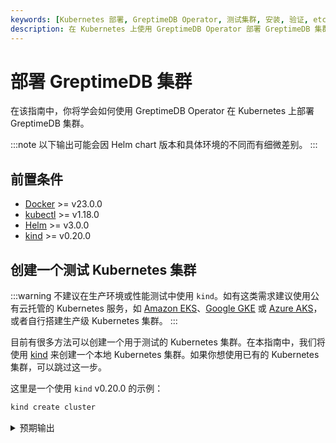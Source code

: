 ```yaml
---
keywords: [Kubernetes 部署, GreptimeDB Operator, 测试集群, 安装, 验证, etcd 集群, 监控集成]
description: 在 Kubernetes 上使用 GreptimeDB Operator 部署 GreptimeDB 集群的指南，包括前置条件、创建测试集群、安装和验证步骤。
---
```


# 部署 GreptimeDB 集群

在该指南中，你将学会如何使用 GreptimeDB Operator 在 Kubernetes 上部署 GreptimeDB 集群。

:::note
以下输出可能会因 Helm chart 版本和具体环境的不同而有细微差别。
:::

## 前置条件

- [Docker](https://docs.docker.com/get-started/get-docker/) >= v23.0.0
- [kubectl](https://kubernetes.io/docs/tasks/tools/install-kubectl/) >= v1.18.0
- [Helm](https://helm.sh/docs/intro/install/) >= v3.0.0
- [kind](https://kind.sigs.k8s.io/docs/user/quick-start/) >= v0.20.0

## 创建一个测试 Kubernetes 集群

:::warning
不建议在生产环境或性能测试中使用 `kind`。如有这类需求建议使用公有云托管的 Kubernetes 服务，如 [Amazon EKS](https://aws.amazon.com/eks/)、[Google GKE](https://cloud.google.com/kubernetes-engine/) 或 [Azure AKS](https://azure.microsoft.com/en-us/services/kubernetes-service/)，或者自行搭建生产级 Kubernetes 集群。
:::

目前有很多方法可以创建一个用于测试的 Kubernetes 集群。在本指南中，我们将使用 [kind](https://kind.sigs.k8s.io/docs/user/quick-start/) 来创建一个本地 Kubernetes 集群。如果你想使用已有的 Kubernetes 集群，可以跳过这一步。

这里是一个使用 `kind` v0.20.0 的示例：

```bash
kind create cluster
```

<details>
  <summary>预期输出</summary>
```bash
Creating cluster "kind" ...
 ✓ Ensuring node image (kindest/node:v1.27.3) 🖼
 ✓ Preparing nodes 📦
 ✓ Writing configuration 📜
 ✓ Starting control-plane 🕹️
 ✓ Installing CNI 🔌
 ✓ Installing StorageClass 💾
Set kubectl context to "kind-kind"
You can now use your cluster with:

kubectl cluster-info --context kind-kind

Thanks for using kind! 😊
```
</details>

使用以下命令检查集群的状态：

```bash
kubectl cluster-info
```

<details>
  <summary>预期输出</summary>
```bash
Kubernetes control plane is running at https://127.0.0.1:60495
CoreDNS is running at https://127.0.0.1:60495/api/v1/namespaces/kube-system/services/kube-dns:dns/proxy

To further debug and diagnose cluster problems, use 'kubectl cluster-info dump'.
```
</details>

:::note
中国大陆用户如有网络访问问题，可使用 Greptime 提供的位于阿里云镜像仓库的 `kindest/node:v1.27.3` 镜像：

```bash
kind create cluster --image greptime-registry.cn-hangzhou.cr.aliyuncs.com/kindest/node:v1.27.3
```
:::

## 添加 Greptime Helm 仓库

:::note
中国大陆用户如有网络访问问题，可跳过这一步骤并直接参考下一步中使用阿里云 OCI 镜像仓库的方式。采用这一方式将无需手动添加 Helm 仓库。
:::

我们提供了 GreptimeDB Operator 和 GreptimeDB 集群的[官方 Helm 仓库](https://github.com/GreptimeTeam/helm-charts)。你可以通过运行以下命令来添加仓库：

```bash
helm repo add greptime https://greptimeteam.github.io/helm-charts/
helm repo update
```

检查 Greptime Helm 仓库中的 charts：

```bash
helm search repo greptime
```

<details>
  <summary>预期输出</summary>
```bash
NAME                          	CHART VERSION	APP VERSION  	DESCRIPTION
greptime/greptimedb-cluster   	0.2.25       	0.9.5        	A Helm chart for deploying GreptimeDB cluster i...
greptime/greptimedb-operator  	0.2.9        	0.1.3-alpha.1	The greptimedb-operator Helm chart for Kubernetes.
greptime/greptimedb-standalone	0.1.27       	0.9.5        	A Helm chart for deploying standalone greptimedb
```
</details>

## 安装和验证 GreptimeDB Operator

现在我们准备使用 Helm 在 Kubernetes 集群上安装 GreptimeDB Operator。

### 安装 GreptimeDB Operator

[GreptimeDB Operator](https://github.com/GrepTimeTeam/greptimedb-operator) 是一个用于管理 GreptimeDB 集群生命周期的 Kubernetes operator。

让我们在 `greptimedb-admin` 命名空间中安装最新版本的 GreptimeDB Operator：

```bash
helm install greptimedb-operator greptime/greptimedb-operator -n greptimedb-admin --create-namespace
```

<details>
  <summary>预期输出</summary>
```bash
NAME: greptimedb-operator
LAST DEPLOYED: Tue Oct 29 18:40:10 2024
NAMESPACE: greptimedb-admin
STATUS: deployed
REVISION: 1
TEST SUITE: None
NOTES:
***********************************************************************
 Welcome to use greptimedb-operator
 Chart version: 0.2.9
 GreptimeDB Operator version: 0.1.3-alpha.1
***********************************************************************

Installed components:
* greptimedb-operator

The greptimedb-operator is starting, use `kubectl get deployments greptimedb-operator -n greptimedb-admin` to check its status.
```
</details>

:::note
中国大陆用户如有网络访问问题，可直接使用阿里云 OCI 镜像仓库的方式安装 GreptimeDB Operator：

```bash
helm install greptimedb-operator \
  oci://greptime-registry.cn-hangzhou.cr.aliyuncs.com/charts/greptimedb-operator \
  --set image.registry=greptime-registry.cn-hangzhou.cr.aliyuncs.com \
  -n greptimedb-admin \
  --create-namespace
```

此时我们也将镜像仓库设置为 Greptime 官方的阿里云镜像仓库。
:::

:::note
我们还可以直接使用 `kubectl` 和 `bundle.yaml` 来安装最新版本的 GreptimeDB Operator：

```bash
kubectl apply -f \
  https://github.com/GreptimeTeam/greptimedb-operator/releases/latest/download/bundle.yaml \
  --server-side
```

这种方式仅适用于在测试环境快速部署 GreptimeDB Operator，不建议在生产环境中使用。
:::

### 验证 GreptimeDB Operator 安装

检查 GreptimeDB Operator 的状态：

```bash
kubectl get pods -n greptimedb-admin -l app.kubernetes.io/instance=greptimedb-operator
```

<details>
  <summary>预期输出</summary>
```bash
NAME                                   READY   STATUS    RESTARTS   AGE
greptimedb-operator-68d684c6cf-qr4q4   1/1     Running   0          4m8s
```
</details>

你也可以检查 CRD 的安装：

```bash
kubectl get crds | grep greptime
```

<details>
  <summary>预期输出</summary>
```bash
greptimedbclusters.greptime.io      2024-10-28T08:46:27Z
greptimedbstandalones.greptime.io   2024-10-28T08:46:27Z
```
</details>

GreptimeDB Operator 将会使用 `greptimedbclusters.greptime.io` and `greptimedbstandalones.greptime.io` 这两个 CRD 来管理 GreptimeDB 集群和单机实例。

## 安装 etcd 集群

GreptimeDB 集群需要一个 etcd 集群来存储元数据。让我们使用 Bitnami 的 etcd Helm [chart](https://github.com/bitnami/charts/tree/main/bitnami/etcd) 来安装一个 etcd 集群。

```bash
helm install etcd \
  oci://registry-1.docker.io/bitnamicharts/etcd \
  --version VAR::etcdChartVersion \
  --set replicaCount=3 \
  --set auth.rbac.create=false \
  --set auth.rbac.token.enabled=false \
  --create-namespace \
  --set global.security.allowInsecureImages=true \
  --set image.registry=greptime-registry.cn-hangzhou.cr.aliyuncs.com \
  --set image.repository=bitnami/etcd \
  --set image.tag=VAR::etcdImageVersion \
  -n etcd-cluster
```

<details>
  <summary>预期输出</summary>
```bash
NAME: etcd
LAST DEPLOYED: Mon Oct 28 17:01:38 2024
NAMESPACE: etcd-cluster
STATUS: deployed
REVISION: 1
TEST SUITE: None
NOTES:
CHART NAME: etcd
CHART VERSION: 10.2.12
APP VERSION: 3.5.15

** Please be patient while the chart is being deployed **

etcd can be accessed via port 2379 on the following DNS name from within your cluster:

    etcd.etcd-cluster.svc.cluster.local

To create a pod that you can use as a etcd client run the following command:

    kubectl run etcd-client --restart='Never' --image greptime-registry.cn-hangzhou.cr.aliyuncs.com/bitnami/etcd:VAR::etcdImageVersion --env ETCDCTL_ENDPOINTS="etcd.etcd-cluster.svc.cluster.local:2379" --namespace etcd-cluster --command -- sleep infinity

Then, you can set/get a key using the commands below:

    kubectl exec --namespace etcd-cluster -it etcd-client -- bash
    etcdctl  put /message Hello
    etcdctl  get /message

To connect to your etcd server from outside the cluster execute the following commands:

    kubectl port-forward --namespace etcd-cluster svc/etcd 2379:2379 &
    echo "etcd URL: http://127.0.0.1:2379"

WARNING: There are "resources" sections in the chart not set. Using "resourcesPreset" is not recommended for production. For production installations, please set the following values according to your workload needs:
- disasterRecovery.cronjob.resources
- resources
  +info https://kubernetes.io/docs/concepts/configuration/manage-resources-containers/
```
</details>

当 etcd 集群准备好后，你可以使用以下命令检查 Pod 的状态：

```bash
kubectl get pods -n etcd-cluster -l app.kubernetes.io/instance=etcd
```

<details>
  <summary>预期输出</summary>
```bash
NAME     READY   STATUS    RESTARTS   AGE
etcd-0   1/1     Running   0          2m8s
etcd-1   1/1     Running   0          2m8s
etcd-2   1/1     Running   0          2m8s
```
</details>

:::note
中国大陆用户如有网络访问问题，可直接使用阿里云 OCI 镜像仓库的方式安装 etcd 集群：

```bash
helm install etcd \
  oci://greptime-registry.cn-hangzhou.cr.aliyuncs.com/charts/etcd \
  --set image.registry=greptime-registry.cn-hangzhou.cr.aliyuncs.com \
  --set global.security.allowInsecureImages=true \
  --set image.repository=bitnami/etcd \
  --set image.tag=VAR::etcdImageVersion \
  --set replicaCount=3 \
  --set auth.rbac.create=false \
  --set auth.rbac.token.enabled=false \
  --create-namespace \
  -n etcd-cluster
```
:::

你可以通过运行以下命令来测试 etcd 集群：

```bash
kubectl -n etcd-cluster \
  exec etcd-0 -- etcdctl endpoint health \
  --endpoints=http://etcd-0.etcd-headless.etcd-cluster.svc.cluster.local:2379,http://etcd-1.etcd-headless.etcd-cluster.svc.cluster.local:2379,http://etcd-2.etcd-headless.etcd-cluster.svc.cluster.local:2379
```

<details>
  <summary>预期输出</summary>
```bash
http://etcd-1.etcd-headless.etcd-cluster.svc.cluster.local:2379 is healthy: successfully committed proposal: took = 3.008575ms
http://etcd-0.etcd-headless.etcd-cluster.svc.cluster.local:2379 is healthy: successfully committed proposal: took = 3.136576ms
http://etcd-2.etcd-headless.etcd-cluster.svc.cluster.local:2379 is healthy: successfully committed proposal: took = 3.147702ms
```
</details>

## 安装带有自监控的 GreptimeDB 集群

目前我们已经准备好了 GreptimeDB Operator 和 etcd 集群，现在我们可以部署一个带自监控并启用 Flow 功能的最小 GreptimeDB 集群：

:::warning
本文档中的默认配置不适用于生产环境，你应该根据自己的需求调整配置。
:::

```bash
helm install mycluster \
  --set flownode.enabled=true \
  --set monitoring.enabled=true \
  --set grafana.enabled=true \
  greptime/greptimedb-cluster \
  -n default
```

:::note
中国大陆用户如有网络访问问题，可直接使用阿里云 OCI 镜像仓库的方式来安装 GreptimeDB 集群：

```bash
helm install mycluster \
  oci://greptime-registry.cn-hangzhou.cr.aliyuncs.com/charts/greptimedb-cluster \
  --set image.registry=greptime-registry.cn-hangzhou.cr.aliyuncs.com \
  --set initializer.registry=greptime-registry.cn-hangzhou.cr.aliyuncs.com \
  --set grafana.enabled=true \
  --set grafana.image.registry=greptime-registry.cn-hangzhou.cr.aliyuncs.com \
  --set flownode.enabled=true \
  --set monitoring.enabled=true \
  --set monitoring.vector.registry=greptime-registry.cn-hangzhou.cr.aliyuncs.com \
  -n default
```

如果你使用了不同的集群名称和命名空间，请将 `mycluster` 和 `default` 替换为你的配置。
:::

<details>
  <summary>预期输出</summary>
```bash
Release "mycluster" does not exist. Installing it now.
NAME: mycluster
LAST DEPLOYED: Mon Oct 28 17:19:47 2024
NAMESPACE: default
STATUS: deployed
REVISION: 1
NOTES:
***********************************************************************
 Welcome to use greptimedb-cluster
 Chart version: 0.2.25
 GreptimeDB Cluster version: 0.9.5
***********************************************************************

Installed components:
* greptimedb-frontend
* greptimedb-datanode
* greptimedb-meta

The greptimedb-cluster is starting, use `kubectl get pods -n default` to check its status.
```
</details>

当同时启用 `monitoring` 和 `grafana` 选项时，我们将对 GreptimeDB 集群启动**自监控**：启动一个 GreptimeDB standalone 实例来监控 GreptimeDB 集群，并将相应的监控数据用 Grafana 进行渲染，从而更方便地排查 GreptimeDB 集群使用中的问题。

我们将会在 cluster 所属的命名空间下部署一个名为 `${cluster}-monitor` 的 GreptimeDB standalone 实例，用于存储集群的 metrics 和 logs 这类监控数据。同时，我们也会为集群内的每一个 Pod 部署一个 [Vector](https://github.com/vectordotdev/vector) sidecar  来收集集群的 metrics 和 logs，并发送给 GreptimeDB standalone 实例。

我们也将会部署一个 Grafana 实例，并配置 [Grafana](https://grafana.com/) 使用 GreptimeDB standalone 实例作为数据源（分别使用 Prometheus 和 MySQL 协议），从而我们开箱即可使用 Grafana 来可视化 GreptimeDB 集群的监控数据。默认地，Grafana 将会使用 `mycluster` 和 `default` 作为集群名称和命名空间来创建数据源。如果你想要监控具有不同名称或不同命名空间的集群，那就需要基于不同的集群名称和命名空间来创建不同的数据源配置。你可以创建一个如下所示的 `values.yaml` 文件：

```yaml
grafana:
  datasources:
    datasources.yaml:
      datasources:
        - name: greptimedb-metrics
          type: prometheus
          url: http://${cluster}-monitor-standalone.${namespace}.svc.cluster.local:4000/v1/prometheus
          access: proxy
          isDefault: true

        - name: greptimedb-logs
          type: mysql
          url: ${cluster}-monitor-standalone.${namespace}.svc.cluster.local:4002
          access: proxy
          database: public
```

上述配置将在 Grafana dashboard 中为 GreptimeDB 集群的指标和日志创建默认的数据源：

- `greptimedb-metrics`：集群的指标存储在独立的监控数据库中，并对外暴露为 Prometheus 协议（`type: prometheus`）；

- `greptimedb-logs`：集群的日志存储在独立的监控数据库中，并对外暴露为 MySQL 协议（`type: mysql`）。默认使用 `public` 数据库；

然后将上面的 `values.yaml` 中的 `${cluster}` 和 `${namespace}` 替换为你想要的值，并使用以下命令安装 GreptimeDB 集群：

```bash
helm install ${cluster} \
  --set monitoring.enabled=true \
  --set grafana.enabled=true \
  greptime/greptimedb-cluster \
  -f values.yaml \
  -n ${namespace}
```

当启动集群安装之后，我们可以用如下命令检查 GreptimeDB 集群的状态。若你使用了不同的集群名和命名空间，可将 `default` 和 `mycluster` 替换为你的配置：

```bash
kubectl -n default get greptimedbclusters.greptime.io mycluster
```

<details>
  <summary>预期输出</summary>
```bash
NAME        FRONTEND   DATANODE   META   FLOWNODE   PHASE      VERSION   AGE
mycluster   1          1          1      0          Running    v0.9.5    5m12s
```
</details>

上面的命令将会显示 GreptimeDB 集群的状态。当 `PHASE` 为 `Running` 时，表示 GreptimeDB 集群已经成功启动。

你还可以检查 GreptimeDB 集群的 Pod 状态：

```bash
kubectl -n default get pods
```

<details>
  <summary>预期输出</summary>
```bash
NAME                                 READY   STATUS    RESTARTS   AGE
mycluster-datanode-0                 2/2     Running   0          77s
mycluster-frontend-6ffdd549b-9s7gx   2/2     Running   0          66s
mycluster-grafana-675b64786-ktqps    1/1     Running   0          6m35s
mycluster-meta-58bc88b597-ppzvj      2/2     Running   0          86s
mycluster-monitor-standalone-0       1/1     Running   0          6m35s
```
</details>

正如你所看到的，我们默认创建了一个最小的 GreptimeDB 集群，包括 1 个 frontend、1 个 datanode 和 1 个 metasrv。关于一个完整的 GreptimeDB 集群的组成，你可以参考 [architecture](/user-guide/concepts/architecture.md)。除此之外，我们还部署了一个独立的 GreptimeDB standalone 实例（`mycluster-monitor-standalone-0`）用以存储监控数据和一个 Grafana 实例（`mycluster-grafana-675b64786-ktqps`）用以可视化集群的监控数据。

## 探索 GreptimeDB 集群

### 访问 GreptimeDB 集群

你可以通过使用 `kubectl port-forward` 命令转发 frontend 服务来访问 GreptimeDB 集群：

```bash
kubectl -n default port-forward svc/mycluster-frontend 4000:4000 4001:4001 4002:4002 4003:4003 
```

<details>
  <summary>预期输出</summary>
```bash
Forwarding from 127.0.0.1:4000 -> 4000
Forwarding from [::1]:4000 -> 4000
Forwarding from 127.0.0.1:4001 -> 4001
Forwarding from [::1]:4001 -> 4001
Forwarding from 127.0.0.1:4002 -> 4002
Forwarding from [::1]:4002 -> 4002
Forwarding from 127.0.0.1:4003 -> 4003
Forwarding from [::1]:4003 -> 4003
```
</details>

请注意，当你使用了其他集群名和命名空间时，你可以使用如下命令，并将 `${cluster}` 和 `${namespace}` 替换为你的配置：

```bash
kubectl -n ${namespace} port-forward svc/${cluster}-frontend 4000:4000 4001:4001 4002:4002 4003:4003 
```

:::warning
如果你想将服务暴露给公网访问，可以使用带有 `--address` 选项的 `kubectl port-forward` 命令：

```bash
kubectl -n default port-forward --address 0.0.0.0 svc/mycluster-frontend 4000:4000 4001:4001 4002:4002 4003:4003
```

在将服务暴露给公网访问之前，请确保你已经配置了适当的安全设置。
:::

打开浏览器并访问 `http://localhost:4000/dashboard` 来访问 [GreptimeDB Dashboard](https://github.com/GrepTimeTeam/dashboard)。

如果你想使用其他工具如 `mysql` 或 `psql` 来连接 GreptimeDB 集群，你可以参考 [快速入门](/getting-started/quick-start.md)。

### 访问 Grafana dashboard

你可以使用 `kubectl port-forward` 命令转发 Grafana 服务：

```bash
kubectl -n default port-forward svc/mycluster-grafana 18080:80
```

请注意，当你使用了其他集群名和命名空间时，你可以使用如下命令，并将 `${cluster}` 和 `${namespace}` 替换为你的配置：

```bash
kubectl -n ${namespace} port-forward svc/${cluster}-grafana 18080:80 
```

接着打开浏览器并访问 `http://localhost:18080` 来访问 Grafana dashboard。默认的用户名和密码是 `admin` 和 `gt-operator`：

![Grafana Dashboard](/kubernetes-cluster-grafana-dashboard.jpg)

目前有三个可用的 Dashboard：

- **GreptimeDB Cluster Metrics**: 用于显示 GreptimeDB 集群的 Metrics；
- **GreptimeDB Cluster Logs**: 用于显示 GreptimeDB 集群的日志；
- **GreptimeDB Cluster Slow Queries**: 用于显示 GreptimeDB 集群的慢查询；

## 清理

:::danger
清理操作将会删除 GreptimeDB 集群的元数据和数据。请确保在继续操作之前已经备份了数据。
:::

### 停止端口转发

可以使用以下命令停止 GreptimeDB 集群的端口转发：

```bash
pkill -f kubectl port-forward
```

### 卸载 GreptimeDB 集群

可以使用以下命令卸载 GreptimeDB 集群：

```bash
helm -n default uninstall mycluster
```

### 删除 PVCs

为了安全起见，PVCs 默认不会被删除。如果你想删除 PV 数据，你可以使用以下命令：

```bash
kubectl -n default delete pvc -l app.greptime.io/component=mycluster-datanode
kubectl -n default delete pvc -l app.greptime.io/component=mycluster-monitor-standalone
```

### 清理 etcd 数据

你可以使用以下命令清理 etcd 集群：

```bash
kubectl -n etcd-cluster exec etcd-0 -- etcdctl del "" --from-key=true
```

### 删除 Kubernetes 集群

如果你使用 `kind` 创建 Kubernetes 集群，你可以使用以下命令销毁集群：

```bash
kind delete cluster
```
